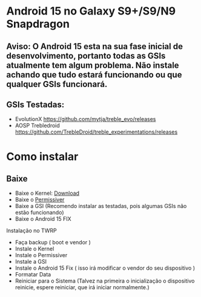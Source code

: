 # Android 15 no Galaxy S9+/S9/N9 Snapdragon
Aviso: O Android 15 esta na sua fase inicial de desenvolvimento, portanto todas as GSIs atualmente tem algum problema. Não instale achando que tudo estará funcionando ou que qualquer GSIs funcionará.
-
GSIs Testadas:
- 
- EvolutionX https://github.com/mytja/treble_evo/releases
- AOSP Trebledroid https://github.com/TrebleDroid/treble_experimentations/releases

# Como instalar
Baixe
-
- Baixe o Kernel:    [Download](https://github.com/backslashxx/KernelSU/releases)
- Baixe o  [Permissiver](https://sourceforge.net/projects/sgsi137/files/Permissiver%20v5.zip/download)
- Baixe a GSI (Recomendo instalar as testadas, pois algumas GSIs não estão funcionando)
- Baixe o Android 15 FIX

Instalação no TWRP
- Faça backup ( boot e vendor )
- Instale o Kernel
- Instale o Permissiver
- Instale a GSI
- Instale o Android 15 Fix ( isso irá modificar o vendor do seu dispositivo )
- Formatar Data
- Reiniciar para o Sistema (Talvez na primeira o inicialização o dispositivo reinicie, espere reiniciar, que irá iniciar normalmente.)
